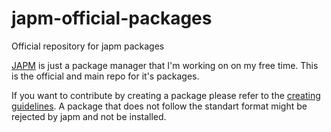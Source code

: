 # japm-official-packages
Official repository for japm packages

[JAPM](https://github.com/TheAlexDev23/japm) is just a package manager that I'm working on on my free time. This is the official and main repo for it's packages. 

If you want to contribute by creating a package please refer to the [creating guidelines](docs/CREATING.md). A package that does not follow the standart format might be rejected by japm and not be installed.
